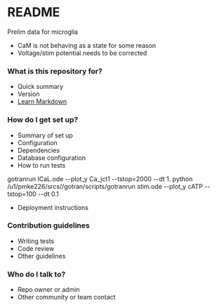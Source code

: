 # README #

Prelim data for microglia
- CaM is not behaving as a state for some reason 
- Voltage/stim potential needs to be corrected

### What is this repository for? ###

* Quick summary
* Version
* [Learn Markdown](https://bitbucket.org/tutorials/markdowndemo)

### How do I get set up? ###

* Summary of set up
* Configuration
* Dependencies
* Database configuration
* How to run tests

gotranrun  ICaL.ode  --plot_y Ca_jct1 --tstop=2000 --dt 1.
python /u1/pmke226/srcs//gotran/scripts/gotranrun  stim.ode  --plot_y cATP --tstop=100 --dt 0.1




* Deployment instructions

### Contribution guidelines ###

* Writing tests
* Code review
* Other guidelines

### Who do I talk to? ###

* Repo owner or admin
* Other community or team contact

